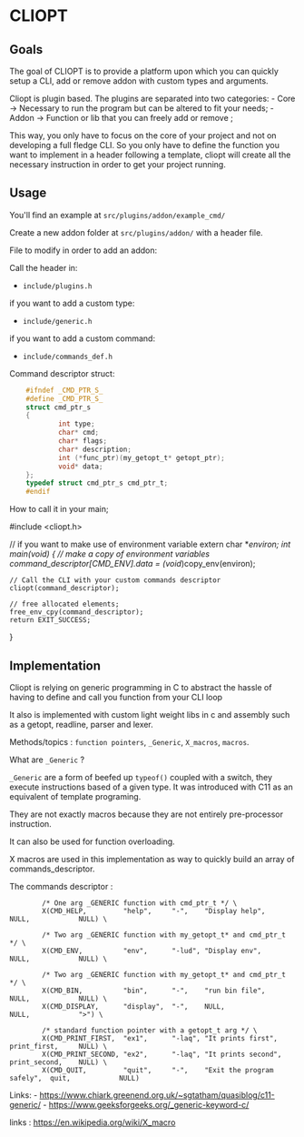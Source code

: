 # CLIOPT

## Goals 

The goal of CLIOPT is to provide a platform upon which you can quickly setup a CLI, add or remove addon with custom types and arguments. 

Cliopt is plugin based. The plugins are separated into two categories:
	- Core -> Necessary to run the program but can be altered to fit your needs;
	- Addon -> Function or lib that you can freely add or remove ;

This way, you only have to focus on the core of your project and not on developing a full fledge CLI. So you only have to define the function you want to implement in a header following a template, cliopt will create all the necessary instruction in order to get your project running. 

## Usage

You'll find an example at ``src/plugins/addon/example_cmd/``

Create a new addon folder at ``src/plugins/addon/`` with a header file.


File to modify in order to add an addon:

Call the header in:
- ``include/plugins.h``

if you want to add a custom type:
- ``include/generic.h``

if you want to add a custom command:
- ``include/commands_def.h``

Command descriptor struct:

```c
	#ifndef _CMD_PTR_S_
	#define _CMD_PTR_S_
	struct cmd_ptr_s
	{
    		int type;
    		char* cmd;
    		char* flags;
    		char* description;
    		int (*func_ptr)(my_getopt_t* getopt_ptr);
    		void* data;
	};
	typedef struct cmd_ptr_s cmd_ptr_t;
	#endif
```



How to call it in your main;

#include <cliopt.h>


// if you want to make use of environment variable
extern char **environ;
int main(void)
{
    // make a copy of environment variables
    command_descriptor[CMD_ENV].data = (void*)copy_env(environ);
    
    // Call the CLI with your custom commands descriptor
    cliopt(command_descriptor);
    
    // free allocated elements; 
    free_env_cpy(command_descriptor);
    return EXIT_SUCCESS;
}


## Implementation 

Cliopt  is relying on generic programming in C to abstract the hassle of having to define and call you function from your CLI loop 

It also is implemented with custom light weight libs in c and assembly such as a getopt, readline, parser and lexer. 

Methods/topics : ``function pointers``, ``_Generic``, ``X_macros``, ``macros``. 

What are ``_Generic`` ? 

``_Generic`` are a form of beefed up ``typeof()`` coupled with a switch, they execute instructions based of a given type. It was introduced with C11 as an equivalent of template programing. 

They are not exactly macros because they are not entirely pre-processor instruction.

It can also be used for function overloading.


X macros are used in this implementation as way to quickly build an array of commands_descriptor. 

The commands descriptor :

```
        /* One arg _GENERIC function with cmd_ptr_t */ \
        X(CMD_HELP,         "help",     "-",    "Display help",             NULL,            NULL) \
        
        /* Two arg _GENERIC function with my_getopt_t* and cmd_ptr_t */ \
        X(CMD_ENV,          "env",      "-lud", "Display env",              NULL,            NULL) \
        
        /* Two arg _GENERIC function with my_getopt_t* and cmd_ptr_t */ \
        X(CMD_BIN,          "bin",      "-",    "run bin file",             NULL,            NULL) \
        X(CMD_DISPLAY,      "display",  "-",    NULL,                       NULL,            ">") \
        
        /* standard function pointer with a getopt_t arg */ \
        X(CMD_PRINT_FIRST,  "ex1",      "-laq", "It prints first",          print_first,     NULL) \
        X(CMD_PRINT_SECOND, "ex2",      "-laq", "It prints second",         print_second,    NULL) \
        X(CMD_QUIT,         "quit",     "-",    "Exit the program safely",  quit,            NULL)
```

Links: 
	- https://www.chiark.greenend.org.uk/~sgtatham/quasiblog/c11-generic/
	- https://www.geeksforgeeks.org/_generic-keyword-c/

links : https://en.wikipedia.org/wiki/X_macro
